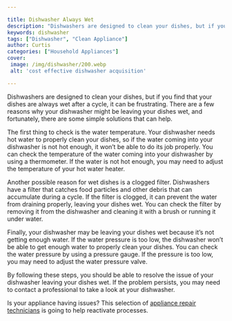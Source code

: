 ```yaml
---

title: Dishwasher Always Wet
description: "Dishwashers are designed to clean your dishes, but if you find that your dishes are always wet after a cycle, it can be frustratin...take a moment to check it out "
keywords: dishwasher
tags: ["Dishwasher", "Clean Appliance"]
author: Curtis
categories: ["Household Appliances"]
cover: 
 image: /img/dishwasher/200.webp
 alt: 'cost effective dishwasher acquisition'

---
```


Dishwashers are designed to clean your dishes, but if you find that your dishes are always wet after a cycle, it can be frustrating. There are a few reasons why your dishwasher might be leaving your dishes wet, and fortunately, there are some simple solutions that can help. 

The first thing to check is the water temperature. Your dishwasher needs hot water to properly clean your dishes, so if the water coming into your dishwasher is not hot enough, it won’t be able to do its job properly. You can check the temperature of the water coming into your dishwasher by using a thermometer. If the water is not hot enough, you may need to adjust the temperature of your hot water heater. 

Another possible reason for wet dishes is a clogged filter. Dishwashers have a filter that catches food particles and other debris that can accumulate during a cycle. If the filter is clogged, it can prevent the water from draining properly, leaving your dishes wet. You can check the filter by removing it from the dishwasher and cleaning it with a brush or running it under water. 

Finally, your dishwasher may be leaving your dishes wet because it’s not getting enough water. If the water pressure is too low, the dishwasher won’t be able to get enough water to properly clean your dishes. You can check the water pressure by using a pressure gauge. If the pressure is too low, you may need to adjust the water pressure valve. 

By following these steps, you should be able to resolve the issue of your dishwasher leaving your dishes wet. If the problem persists, you may need to contact a professional to take a look at your dishwasher.

Is your appliance having issues? This selection of <a href="/pages/appliance-repair-technicians/">appliance repair technicians</a> is going to help reactivate processes.